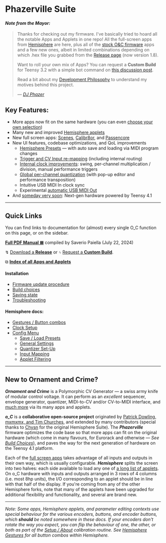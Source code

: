 # Phazerville Suite
#### _Note from the Mayor:_
> Thanks for checking out my firmware. I've basically tried to hoard all the notable Apps and Applets in one repo! All the full-screen apps from [Hemisphere](https://github.com/Chysn/O_C-HemisphereSuite/wiki) are here, plus all of the [stock O&C firmware](https://ornament-and-cri.me/user-manual-v1_3/) apps and a few new ones, albeit in limited combinations depending on which .hex file you grabbed from the [Release page](https://github.com/djphazer/O_C-Phazerville/releases) (now version 1.8).
> 
> Want to roll your own mix of Apps? You can request a **Custom Build** for Teensy 3.2 with a simple bot command on [this discussion post](https://github.com/djphazer/O_C-Phazerville/discussions/38).
> 
> Read a bit about my [Development Philosophy](Development-Philosophy) to understand my motives behind this project.
> 
> &mdash; _[DJ Phazer](https://ko-fi.com/djphazer)_

## Key Features:
* More apps now fit on the same hardware (you can even [choose your own selection](https://github.com/djphazer/O_C-Phazerville/discussions/38))
* Many new and improved [Hemisphere applets](App-and-Applet-Index#hemisphere-applets)
* New full screen apps: [Scenes](Scenes), [Calibr8or](Calibr8or), and [Passencore](https://llllllll.co/t/passencore-chord-ornament-music-theory-crime/45925)
* New UI features, codebase optimizations, and QoL improvements
    * [Hemisphere Presets](Hemisphere-Presets) — with auto save and loading via MIDI program changes
    * [Trigger and CV Input re-mapping](Hemisphere-Input-Mapping) (including internal routing)
    * [Internal clock improvements](Clock-Setup): swing, per-channel multiplication / division, manual performance triggers
    * [Global per-channel quantization](Hemisphere-Quantizer-Setup) (with pop-up editor and performance transposition)
    * Intuitive USB MIDI In clock sync
    * Experimental [automatic USB MIDI Out](Hemisphere-General-Settings#auto-midi-output)
* And [someday very soon](https://ko-fi.com/djphazer): Next-gen hardware powered by Teensy 4.1

***

## Quick Links

You can find links to documentation for (almost) every single O_C function on this page, or on the sidebar.

**[Full PDF Manual 𝌆](https://drive.google.com/file/d/1QP3Erpp_vNS32l7JN_-60KhtBQsRg5HM/view)** compiled by Saverio Paiella (July 22, 2024)

↯ [Download a **Release**](https://github.com/djphazer/O_C-Phazerville/releases) or ᛃ [Request a **Custom Build**](https://github.com/djphazer/O_C-Phazerville/discussions/38).

⧉ **[Index of all Apps and Applets](App-and-Applet-Index)**

#### Installation
* [Firmware update procedure](https://ornament-and-cri.me/firmware/)
* [Build choices](Build-Choices)
* [Saving state](Saving-State)
* [Troubleshooting](Troubleshooting)

#### Hemisphere docs:

* [Gestures / Button combos](Hemisphere-Gestures)
* [Clock Setup](Clock-Setup)
* [Config Menu](Hemisphere-Config)
    * [Save / Load Presets](Hemisphere-Presets)
    * [General Settings](Hemisphere-General-Settings)
    * [Quantizer Set-Up](Hemisphere-Quantizer-Setup)
    * [Input Mapping](Hemisphere-Input-Mapping)
    * [Applet Filtering](Hemisphere-Applet-Filtering)

***

## New to Ornament and Crime?

**_Ornament and Crime_** is a Polymorphic CV Generator — a swiss army knife of modular control voltage. It can perform as an _excellent_ sequencer, envelope generator, quantizer, MIDI-to-CV and/or CV-to-MIDI interface, and [much more](App-and-Applet-Index#apps-and-applets-by-function) via its many apps and applets.

**_o_C_** is a **collaborative open-source project** originated by [Patrick Dowling, mxmxmx, and Tim Churches](https://ornament-and-cri.me/), and extended by many contributors (special thanks to [Chysn](https://github.com/Chysn/O_C-Hemisphere) for the original Hemisphere Suite). The **_Phazerville_** firmware optimizes the code base so that more apps can fit on the original hardware (which come in many flavours, for Eurorack and otherwise — _See [Build Choices](Build-Choices)_), and paves the way for the next generation of hardware on the Teensy 4.1 platform.

Each of the [full screen apps](App-and-Applet-Index#full-screen-apps) takes advantage of all inputs and outputs in their own way, which is usually configurable. _**Hemisphere**_ splits the screen into two halves: each side available to load any one of [a long list of applets](App-and-Applet-Index). On o_C hardware with inputs and outputs arranged in 3 rows of 4 columns (i.e. most 8hp units), the I/O corresponding to an applet should be in line with that half of the display. If you're coming from any of the other Hemisphere forks, note that many of the applets have been upgraded for additional flexibility and functionality, and several are brand new.

***

_Note: Some apps, Hemisphere applets, and parameter editing contexts use special behaviour for the various encoders, buttons, and encoder buttons, which **should** be noted somewhere in these docs. If your encoders don't rotate the way you expect, you can flip the behaviour of one, the other, or both as part of the [Setup / About](Setup-About) calibration routine. See [Hemisphere Gestures](Hemisphere-Gestures) for all button combos within Hemisphere._
